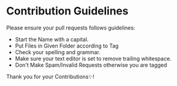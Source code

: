 # Contribution Guidelines

Please ensure your pull requests follows guidelines:

- Start the Name with a capital.
- Put Files in Given Folder according to Tag 
- Check your spelling and grammar.
- Make sure your text editor is set to remove trailing whitespace.
- Don't Make Spam/Invalid Requests otherwise you are tagged


Thank you for your Contributions✨!
